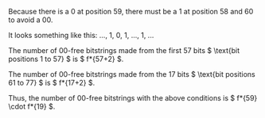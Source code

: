 Because there is a 0 at position 59, there must be a 1 at position 58 and 60 to avoid a 00.

It looks something like this: ..., 1, 0, 1, ..., 1, ...

The number of 00-free bitstrings made from the first 57 bits $ \text{bit positions 1 to 57} $ is $ f\*{57+2} $.

The number of 00-free bitstrings made from the 17 bits $ \text{bit positions 61 to 77} $ is $ f\*{17+2} $.

Thus, the number of 00-free bitstrings with the above conditions is $ f*{59} \cdot f*{19} $.
